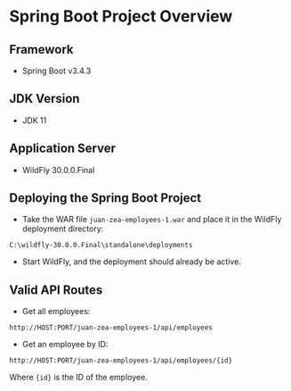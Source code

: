 # Spring Boot Project Overview

## Framework
- Spring Boot v3.4.3

## JDK Version
- JDK 11

## Application Server
- WildFly 30.0.0.Final

## Deploying the Spring Boot Project
- Take the WAR file `juan-zea-employees-1.war` and place it in the WildFly deployment directory:

```
C:\wildfly-30.0.0.Final\standalone\deployments
```

- Start WildFly, and the deployment should already be active.

## Valid API Routes

- Get all employees:

```
http://HOST:PORT/juan-zea-employees-1/api/employees
```

- Get an employee by ID:

```
http://HOST:PORT/juan-zea-employees-1/api/employees/{id}
```

Where `{id}` is the ID of the employee.


